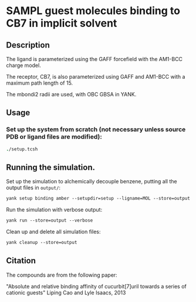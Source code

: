 # SAMPL guest molecules binding to CB7 in implicit solvent

## Description

The ligand is parameterized using the GAFF forcefield with the AM1-BCC charge model.

The receptor, CB7, is also parameterized using GAFF and AM1-BCC with a maximum path length of 15.

The mbondi2 radii are used, with OBC GBSA in YANK.


## Usage

### Set up the system from scratch (not necessary unless source PDB or ligand files are modified):
```tcsh
./setup.tcsh
```

## Running the simulation.

Set up the simulation to alchemically decouple benzene, putting all the output files in `output/`:
```tcsh
yank setup binding amber --setupdir=setup --ligname=MOL --store=output --iterations=1000 --restraints=harmonic --gbsa=OBC2 --temperature=300*kelvin --minimize --verbose
```

Run the simulation with verbose output:
```tcsh
yank run --store=output --verbose
```

Clean up and delete all simulation files:
```tcsh
yank cleanup --store=output
```
## Citation

The compounds are from the following paper:

"Absolute and relative binding affinity of cucurbit[7]uril towards a series of cationic guests"
Liping Cao and Lyle Isaacs, 2013
